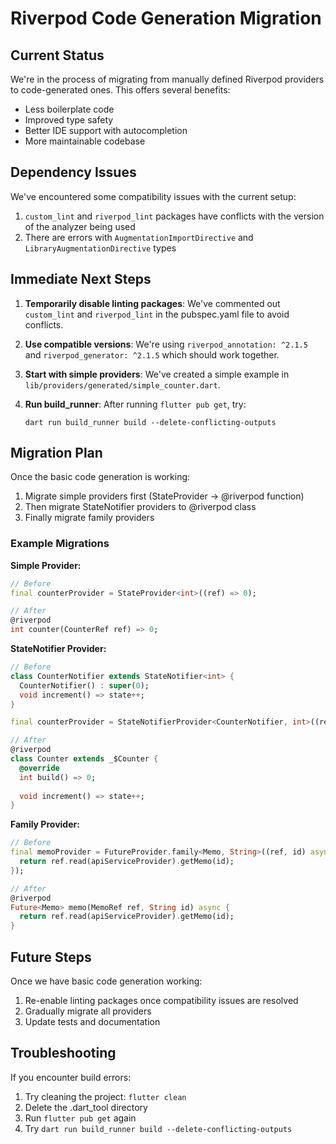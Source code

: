 # Riverpod Code Generation Migration

## Current Status

We're in the process of migrating from manually defined Riverpod providers to code-generated ones. This offers several benefits:

- Less boilerplate code
- Improved type safety
- Better IDE support with autocompletion
- More maintainable codebase

## Dependency Issues

We've encountered some compatibility issues with the current setup:

1. `custom_lint` and `riverpod_lint` packages have conflicts with the version of the analyzer being used
2. There are errors with `AugmentationImportDirective` and `LibraryAugmentationDirective` types

## Immediate Next Steps

1. **Temporarily disable linting packages**: We've commented out `custom_lint` and `riverpod_lint` in the pubspec.yaml file to avoid conflicts.

2. **Use compatible versions**: We're using `riverpod_annotation: ^2.1.5` and `riverpod_generator: ^2.1.5` which should work together.

3. **Start with simple providers**: We've created a simple example in `lib/providers/generated/simple_counter.dart`.

4. **Run build_runner**: After running `flutter pub get`, try:
   ```
   dart run build_runner build --delete-conflicting-outputs
   ```

## Migration Plan

Once the basic code generation is working:

1. Migrate simple providers first (StateProvider → @riverpod function)
2. Then migrate StateNotifier providers to @riverpod class
3. Finally migrate family providers

### Example Migrations

**Simple Provider:**
```dart
// Before
final counterProvider = StateProvider<int>((ref) => 0);

// After
@riverpod
int counter(CounterRef ref) => 0;
```

**StateNotifier Provider:**
```dart
// Before
class CounterNotifier extends StateNotifier<int> {
  CounterNotifier() : super(0);
  void increment() => state++;
}

final counterProvider = StateNotifierProvider<CounterNotifier, int>((ref) => CounterNotifier());

// After
@riverpod
class Counter extends _$Counter {
  @override
  int build() => 0;
  
  void increment() => state++;
}
```

**Family Provider:**
```dart
// Before
final memoProvider = FutureProvider.family<Memo, String>((ref, id) async {
  return ref.read(apiServiceProvider).getMemo(id);
});

// After
@riverpod
Future<Memo> memo(MemoRef ref, String id) async {
  return ref.read(apiServiceProvider).getMemo(id);
}
```

## Future Steps

Once we have basic code generation working:

1. Re-enable linting packages once compatibility issues are resolved
2. Gradually migrate all providers
3. Update tests and documentation

## Troubleshooting

If you encounter build errors:

1. Try cleaning the project: `flutter clean`
2. Delete the .dart_tool directory
3. Run `flutter pub get` again
4. Try `dart run build_runner build --delete-conflicting-outputs`
